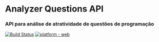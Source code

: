 # Analyzer Questions API
### API para análise de atratividade de questões de programação
[![Build Status](https://travis-ci.org/FranckAJ/AnalyzerQuestionsAPI.svg?branch=development)](https://travis-ci.org/FranckAJ/AnalyzerQuestionsAPI)
[![platform - web](https://img.shields.io/badge/platform-web-green.svg)](https://github.com/FranckAJ/AnalyzerQuestionsAPI)








